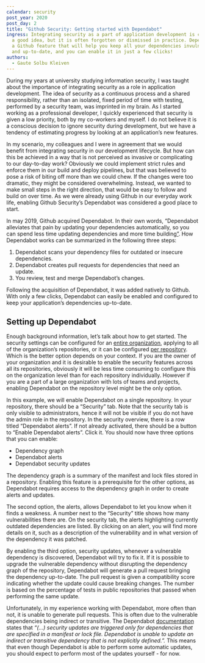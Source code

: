 ```yaml
---
calendar: security
post_year: 2020
post_day: 2
title: "Github Security: Getting started with Dependabot"
ingress: Integrating security as a part of application development is considered
  a good idea, but it is often forgotten or dismissed in practice. Dependabot is
  a Github feature that will help you keep all your dependencies invulnerable
  and up-to-date, and you can enable it in just a few clicks!
authors:
  - Gaute Solbu Kleiven
---
```

During my years at university studying information security, I was taught about the importance of integrating security as a role in application development. The idea of security as a continuous process and a shared responsibility, rather than an isolated, fixed period of time with testing, performed by a security team, was imprinted in my brain. As I started working as a professional developer, I quickly experienced that security is given a low priority, both by my co-workers and myself. I do not believe it is a conscious decision to ignore security during development, but we have a tendency of estimating progress by looking at an application’s new features.

In my scenario, my colleagues and I were in agreement that we would benefit from integrating security in our development lifecycle. But how can this be achieved in a way that is not perceived as invasive or complicating to our day-to-day work? Obviously we could implement strict rules and enforce them in our build and deploy pipelines, but that was believed to pose a risk of biting off more than we could chew. If the changes were too dramatic, they might be considered overwhelming. Instead, we wanted to make small steps in the right direction, that would be easy to follow and build on over time. As we were already using Github in our everyday work life, enabling Github Security’s Dependabot was considered a good place to start.

In may 2019, Github acquired Dependabot. In their own words, “Dependabot alleviates that pain by updating your dependencies automatically, so you can spend less time updating dependencies and more time building[”](https://github.blog/2020-06-01-keep-all-your-packages-up-to-date-with-dependabot/). How Dependabot works can be summarized in the following three steps:

1. Dependabot scans your dependency files for outdated or insecure dependencies.
2. Dependabot creates pull requests for dependencies that need an update.
3. You review, test and merge Dependabot’s changes.

Following the acquisition of Dependabot, it was added natively to Github. With only a few clicks, Dependabot can easily be enabled and configured to keep your application’s dependencies up-to-date.

## **Setting up Dependabot**

Enough background information, let’s talk about how to get started. The security settings can be configured for an [entire organization](https://docs.github.com/en/free-pro-team@latest/github/setting-up-and-managing-organizations-and-teams/managing-security-and-analysis-settings-for-your-organization), applying to all of the organization’s repositories, or it can be configured [per repository](https://docs.github.com/en/free-pro-team@latest/github/administering-a-repository/managing-security-and-analysis-settings-for-your-repository). Which is the better option depends on your context. If you are the owner of your organization and it is desirable to enable the security features across all its repositories, obviously it will be less time consuming to configure this on the organization level than for each repository individually. However if you are a part of a large organization with lots of teams and projects, enabling Dependabot on the repository level might be the only option.

In this example, we will enable Dependabot on a single repository. In your repository, there should be a “Security” tab. Note that the security tab is only visible to administrators, hence it will not be visible if you do not have the admin role in the repository. In the security overview, there is a row titled “Dependabot alerts”. If not already activated, there should be a button to “Enable Dependabot alerts”. Click it. You should now have three options that you can enable:

* Dependency graph
* Dependabot alerts
* Dependabot security updates

The dependency graph is a summary of the manifest and lock files stored in a repository. Enabling this feature is a prerequisite for the other options, as Dependabot requires access to the dependency graph in order to create alerts and updates.

The second option, the alerts, allows Dependabot to let you know when it finds a weakness. A number next to the “Security” title shows how many vulnerabilities there are. On the security tab, the alerts highlighting currently outdated dependencies are listed. By clicking on an alert, you will find more details on it, such as a description of the vulnerability and in what version of the dependency it was patched.

By enabling the third option, security updates, whenever a vulnerable dependency is discovered, Dependabot will try to fix it. If it is possible to upgrade the vulnerable dependency without disrupting the dependency graph of the repository, Dependabot will generate a pull request bringing the dependency up-to-date. The pull request is given a compatibility score indicating whether the update could cause breaking changes. The number is based on the percentage of tests in public repositories that passed when performing the same update.

Unfortunately, in my experience working with Dependabot, more often than not, it is unable to generate pull requests. This is often due to the vulnerable dependencies being indirect or transitive. The Dependabot [documentation](https://docs.github.com/en/free-pro-team@latest/github/managing-security-vulnerabilities/about-dependabot-security-updates#about-dependabot-security-updates) states that *“(...) security updates are triggered only for dependencies that are specified in a manifest or lock file. Dependabot is unable to update an indirect or transitive dependency that is not explicitly defined.”.* This means that even though Dependabot is able to perform some automatic updates, you should expect to perform most of the updates yourself - for now.
